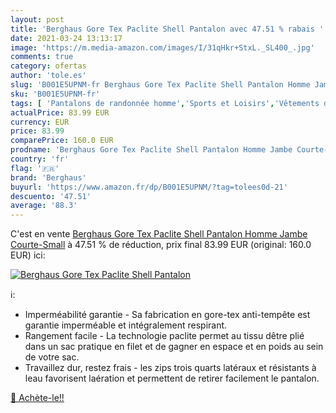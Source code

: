 ```yaml
---
layout: post
title: 'Berghaus Gore Tex Paclite Shell Pantalon avec 47.51 % rabais '
date: 2021-03-24 13:13:17
image: 'https://m.media-amazon.com/images/I/31qHkr+StxL._SL400_.jpg'
comments: true
category: ofertas
author: 'tole.es'
slug: 'B001E5UPNM-fr Berghaus Gore Tex Paclite Shell Pantalon Homme Jambe...'
sku: 'B001E5UPNM-fr'
tags: [ 'Pantalons de randonnée homme','Sports et Loisirs','Vêtements de randonnée','Vêtements de randonnée homme','Vêtements et équipement de loisirs de plein air','berghaus', ]
actualPrice: 83.99 EUR
currency: EUR
price: 83.99
comparePrice: 160.0 EUR
prodname: 'Berghaus Gore Tex Paclite Shell Pantalon Homme Jambe Courte-Small'
country: 'fr'
flag: '🇫🇷'
brand: 'Berghaus'
buyurl: 'https://www.amazon.fr/dp/B001E5UPNM/?tag=tolees0d-21'
descuento: '47.51'
average: '88.3'
---
```


C'est en vente [Berghaus Gore Tex Paclite Shell Pantalon Homme Jambe Courte-Small](https://www.amazon.fr/dp/B001E5UPNM/?tag=tolees0d-21)  à  47.51 % de réduction, prix final  83.99 EUR (original: 160.0 EUR) ici:

[![Berghaus Gore Tex Paclite Shell Pantalon](https://m.media-amazon.com/images/I/31qHkr+StxL._SL400_.jpg)](https://www.amazon.fr/dp/B001E5UPNM/?tag=tolees0d-21)

ℹ️:

- Imperméabilité garantie - Sa fabrication en gore-tex anti-tempête est garantie imperméable et intégralement respirant.
- Rangement facile - La technologie paclite permet au tissu dêtre plié dans un sac pratique en filet et de gagner en espace et en poids au sein de votre sac.
- Travaillez dur, restez frais - les zips trois quarts latéraux et résistants à leau favorisent laération et permettent de retirer facilement le pantalon.

[🛒 Achète-le!!](https://www.amazon.fr/dp/B001E5UPNM/?tag=tolees0d-21)
